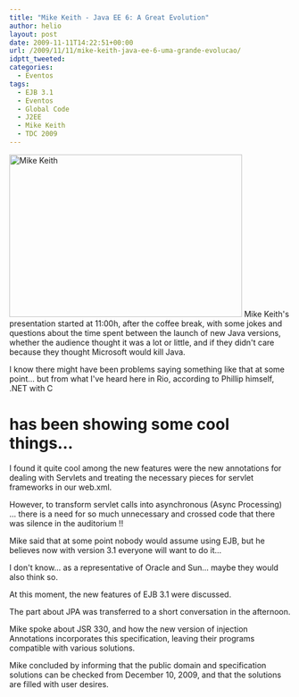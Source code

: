 ```yaml
---
title: "Mike Keith - Java EE 6: A Great Evolution"
author: helio
layout: post
date: 2009-11-11T14:22:51+00:00
url: /2009/11/11/mike-keith-java-ee-6-uma-grande-evolucao/
idptt_tweeted:
categories:
  - Eventos
tags:
  - EJB 3.1
  - Eventos
  - Global Code
  - J2EE
  - Mike Keith
  - TDC 2009
---
```


<img class="aligncenter size-full wp-image-97" src="http://www.helmed.net/blog/wp-content/uploads/2009/11/dsc00699.jpg" alt="Mike Keith" width="417" height="291" srcset="http://www.helmed.net/blog/wp-content/uploads/2009/11/dsc00699.jpg 417w, http://www.helmed.net/blog/wp-content/uploads/2009/11/dsc00699-300x209.jpg 300w" sizes="(max-width: 417px) 100vw, 417px" /> Mike Keith's presentation started at 11:00h, after the coffee break, with some jokes and questions about the time spent between the launch of new Java versions, whether the audience thought it was a lot or little, and if they didn't care because they thought Microsoft would kill Java.

I know there might have been problems saying something like that at some point... but from what I've heard here in Rio, according to Phillip himself, .NET with C

# has been showing some cool things...

I found it quite cool among the new features were the new annotations for dealing with Servlets and treating the necessary pieces for servlet frameworks in our web.xml.

However, to transform servlet calls into asynchronous (Async Processing) ... there is a need for so much unnecessary and crossed code that there was silence in the auditorium !!

Mike said that at some point nobody would assume using EJB, but he believes now with version 3.1 everyone will want to do it...

I don't know... as a representative of Oracle and Sun... maybe they would also think so.

At this moment, the new features of EJB 3.1 were discussed.

The part about JPA was transferred to a short conversation in the afternoon.

Mike spoke about JSR 330, and how the new version of injection Annotations incorporates this specification, leaving their programs compatible with various solutions.

Mike concluded by informing that the public domain and specification solutions can be checked from December 10, 2009, and that the solutions are filled with user desires.
